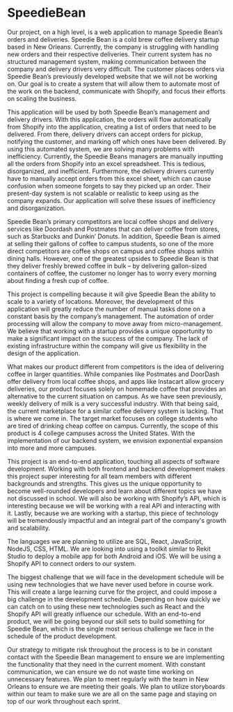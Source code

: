 # SpeedieBean
Our project, on a high level, is a web application to manage Speedie Bean’s orders and deliveries. Speedie Bean is a cold brew coffee delivery startup based in New Orleans. Currently, the company is struggling with handling new orders and their respective deliveries. Their current system has no structured management system, making communication between the company and delivery drivers very difficult. The customer places orders via Speedie Bean’s previously developed website that we will not be working on. Our goal is to create a system that will allow them to automate most of the work on the backend, communicate with Shopify, and focus their efforts on scaling the business.

This application will be used by both Speedie Bean’s management and delivery drivers. With this application, the orders will flow automatically from Shopify into the application, creating a list of orders that need to be delivered. From there, delivery drivers can accept orders for pickup, notifying the customer, and marking off which ones have been delivered. By using this automated system, we are solving many problems with inefficiency. Currently, the Speedie Beans managers are manually inputting all the orders from Shopify into an excel spreadsheet. This is tedious, disorganized, and inefficient. Furthermore, the delivery drivers currently have to manually accept orders from this excel sheet, which can cause confusion when someone forgets to say they picked up an order. Their present-day system is not scalable or realistic to keep using as the company expands. Our application will solve these issues of inefficiency and disorganization.

Speedie Bean’s primary competitors are local coffee shops and delivery services like Doordash and Postmates that can deliver coffee from stores, such as Starbucks and Dunkin’ Donuts. In addition, Speedie Bean is aimed at selling their gallons of coffee to campus students, so one of the more direct competitors are coffee shops on campus and coffee shops within dining halls. However, one of the greatest upsides to Speedie Bean is that they deliver freshly brewed coffee in bulk – by delivering gallon-sized containers of coffee, the customer no longer has to worry every morning about finding a fresh cup of coffee.

This project is compelling because it will give Speedie Bean the ability to scale to a variety of locations. Moreover, the development of this application will greatly reduce the number of manual tasks done on a constant basis by the company’s management. The automation of order processing will allow the company to move away from micro-management. We believe that working with a startup provides a unique opportunity to make a significant impact on the success of the company. The lack of existing infrastructure within the company will give us flexibility in the design of the application.

What makes our product different from competitors is the idea of delivering coffee in larger quantities. While companies like Postmates and DoorDash offer delivery from local coffee shops, and apps like Instacart allow grocery deliveries, our product focuses solely on homemade coffee that provides an alternative to the current situation on campus. As we have seen previously, weekly delivery of milk is a very successful industry. With that being said, the current marketplace for a similar coffee delivery system is lacking. That is where we come in. The target market focuses on college students who are tired of drinking cheap coffee on campus. Currently, the scope of this product is 4 college campuses across the United States. With the implementation of our backend system, we envision exponential expansion into more and more campuses.

This project is an end-to-end application, touching all aspects of software development. Working with both frontend and backend development makes this project super interesting for all team members with different backgrounds and strengths. This gives us the unique opportunity to become well-rounded developers and learn about different topics we have not discussed in school. We will also be working with Shopify’s API, which is interesting because we will be working with a real API and interacting with it. Lastly, because we are working with a startup, this piece of technology will be tremendously impactful and an integral part of the company's growth and scalability.

The languages we are planning to utilize are SQL, React, JavaScript, NodeJS, CSS, HTML. We are looking into using a toolkit similar to Rekit Studio to deploy a mobile app for both Android and iOS. We will be using a Shopify API to connect orders to our system.

The biggest challenge that we will face in the development schedule will be using new technologies that we have never used before in course work. This will create a large learning curve for the project, and could impose a big challenge in the development schedule. Depending on how quickly we can catch on to using these new technologies such as React and the Shopify API will greatly influence our schedule. With an end-to-end product, we will be going beyond our skill sets to build something for Speedie Bean, which is the single most serious challenge we face in the schedule of the product development.

Our strategy to mitigate risk throughout the process is to be in constant contact with the Speedie Bean management to ensure we are implementing the functionality that they need in the current moment. With constant communication, we can ensure we do not waste time working on unnecessary features. We plan to meet regularly with the team in New Orleans to ensure we are meeting their goals. We plan to utilize storyboards within our team to make sure we are all on the same page and staying on top of our work throughout each sprint.
